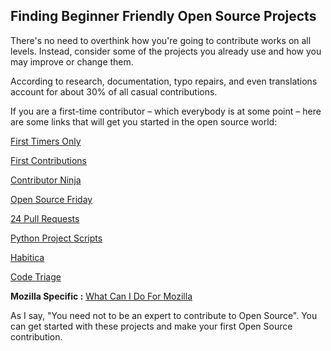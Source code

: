 ## Finding Beginner Friendly Open Source Projects

There's no need to overthink how you're going to contribute works on all levels. Instead, consider some of the projects you already use and how you may improve or change them.

According to research, documentation, typo repairs, and even translations account for about 30% of all casual contributions.

If you are a first-time contributor – which everybody is at some point – here are some links that will get you started in the open source world:

[First Timers Only](https://www.firsttimersonly.com/)

[First Contributions](https://github.com/firstcontributions/first-contributions) 

[Contributor Ninja](https://contributor.ninja/)

[Open Source Friday](https://opensourcefriday.com/)

[24 Pull Requests](https://24pullrequests.com/)

[Python Project Scripts](https://github.com/larymak/Python-project-Scripts)

[Habitica](https://habitica.com/static/front)

[Code Triage](https://www.codetriage.com/)

**Mozilla Specific :** [What Can I Do For Mozilla](whatcanidoformozilla.org/)

As I say, "You need not to be an expert to contribute to Open Source". You can get started with these projects and make your first Open Source contribution.